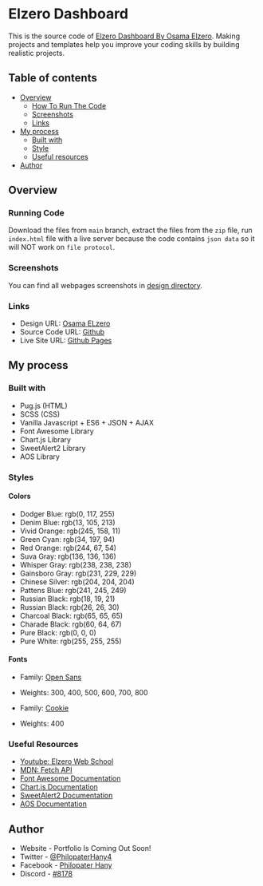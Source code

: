 # Elzero Dashboard

This is the source code of [Elzero Dashboard By Osama Elzero](https://elzero.org/html-css-template-4-preview/). Making projects and templates help you improve your coding skills by building realistic projects.

## Table of contents

-   [Overview](#overview)
    -   [How To Run The Code](#running-code)
    -   [Screenshots](#screenshots)
    -   [Links](#links)
-   [My process](#my-process)
    -   [Built with](#built-with)
    -   [Style](#styles)
    -   [Useful resources](#useful-resources)
-   [Author](#author)

## Overview

### Running Code

Download the files from `main` branch, extract the files from the `zip` file, run `index.html` file with a live server because the code contains `json data` so it will NOT work on `file protocol`.

### Screenshots

You can find all webpages screenshots in [design directory](https://github.com/PhilopaterHany/Elzero-Dashboard/tree/main/design/).

### Links

-   Design URL: [Osama ELzero](https://elzero.org/html-css-template-4-preview/)
-   Source Code URL: [Github](https://github.com/PhilopaterHany/Elzero-Dashboard/)
-   Live Site URL: [Github Pages](https://philopaterhany.github.io/Elzero-Dashboard/)

## My process

### Built with

-   Pug.js (HTML)
-   SCSS (CSS)
-   Vanilla Javascript + ES6 + JSON + AJAX
-   Font Awesome Library
-   Chart.js Library
-   SweetAlert2 Library
-   AOS Library

### Styles

#### Colors

-   Dodger Blue: rgb(0, 117, 255)
-   Denim Blue: rgb(13, 105, 213)
-   Vivid Orange: rgb(245, 158, 11)
-   Green Cyan: rgb(34, 197, 94)
-   Red Orange: rgb(244, 67, 54)
-   Suva Gray: rgb(136, 136, 136)
-   Whisper Gray: rgb(238, 238, 238)
-   Gainsboro Gray: rgb(231, 229, 229)
-   Chinese Silver: rgb(204, 204, 204)
-   Pattens Blue: rgb(241, 245, 249)
-   Russian Black: rgb(18, 19, 21)
-   Russian Black: rgb(26, 26, 30)
-   Charcoal Black: rgb(65, 65, 65)
-   Charade Black: rgb(60, 64, 67)
-   Pure Black: rgb(0, 0, 0)
-   Pure White: rgb(255, 255, 255)

#### Fonts

-   Family: [Open Sans](https://fonts.google.com/specimen/Open+Sans)
-   Weights: 300, 400, 500, 600, 700, 800

-   Family: [Cookie](https://fonts.google.com/specimen/Cookie)
-   Weights: 400

### Useful Resources

-   [Youtube: Elzero Web School](https://www.youtube.com/c/ElzeroInfo)
-   [MDN: Fetch API](https://developer.mozilla.org/en-US/docs/Web/API/Fetch_API)
-   [Font Awesome Documentation](https://fontawesome.com/docs)
-   [Chart.js Documentation](https://www.chartjs.org/docs/latest/)
-   [SweetAlert2 Documentation](https://sweetalert2.github.io/)
-   [AOS Documentation](https://michalsnik.github.io/aos/)

## Author

-   Website - Portfolio Is Coming Out Soon!
-   Twitter - [@PhilopaterHany4](https://www.twitter.com/PhilopaterHany4/)
-   Facebook - [Philopater Hany](https://www.facebook.com/philopater.hany.3)
-   Discord - [#8178](https://discord.com/#8178/)
